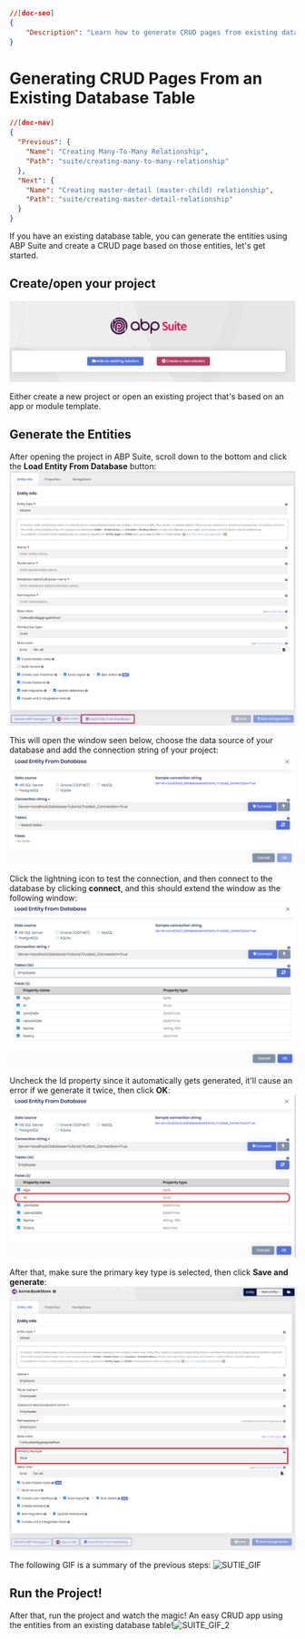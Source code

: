 ```json
//[doc-seo]
{
    "Description": "Learn how to generate CRUD pages from existing database tables using ABP Suite, streamlining your development process with ease."
}
```

# Generating CRUD Pages From an Existing Database Table

````json
//[doc-nav]
{
  "Previous": {
    "Name": "Creating Many-To-Many Relationship",
    "Path": "suite/creating-many-to-many-relationship"
  },
  "Next": {
    "Name": "Creating master-detail (master-child) relationship",
    "Path": "suite/creating-master-detail-relationship"
  }
}
````

If you have an existing database table, you can generate the entities using ABP Suite and create a CRUD page based on those entities, let's get started.

## Create/open your project

![abpsuite](../images/abpsuite.png)

Either create a new project or open an existing project that's based on an app or module template.

## Generate the Entities

After opening the project in ABP Suite, scroll down to the bottom and click the **Load Entity From Database** button:![abpsuite2](../images/abpsuite2.8.1.png)


This will open the window seen below, choose the data source of your database and add the connection string of your project:![abpsuite3](../images/abpsuite3.png)


Click the lightning icon to test the connection, and then connect to the database by clicking **connect**, and this should extend the window as the following window:![abpsuite4](../images/abpsuite4.png)


Uncheck the Id property since it automatically gets generated, it'll cause an error if we generate it twice, then click **OK**:![abpsuite5](../images/abpsuite5.png)


After that, make sure the primary key type is selected, then click **Save and generate**:![abpsuite6](../images/abpsuite6.8.1.png)


The following GIF is a summary of the previous steps: ![SUTIE_GIF](../images/SUTIE_GIF.gif)

## Run the Project!

After that, run the project and watch the magic! An easy CRUD app using the entities from an existing database table!![SUITE_GIF_2](../images/SUITE_GIF_2.gif)
